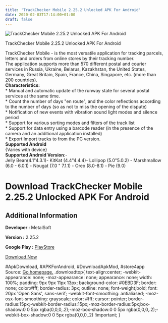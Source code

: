 ```yaml
---
title: 'TrackChecker Mobile 2.25.2 Unlocked APK For Android'
date: 2020-02-03T17:14:00+01:00
draft: false
---
```


![TrackChecker Mobile 2.25.2 Unlocked APK For Android](https://i2.wp.com/apkhome.net/wp-content/uploads/2020/02/TrackChecker-Mobile-2.25.2-Unlocked.png "TrackChecker Mobile 2.25.2 Unlocked APK For Android")

  

TrackChecker Mobile 2.25.2 Unlocked APK For Android

TrackChecker Mobile - is the most versatile application for tracking parcels, letters and orders from online stores by their tracking number.  
The application supports more than 570 different postal and courier services in Russia, Ukraine, Belarus, Kazakhstan, the United States, Germany, Great Britain, Spain, France, China, Singapore, etc. (more than 200 countries).  
**Characteristics:**  
\* Manual and automatic update of the runway state for several postal services at the same time.  
\* Count the number of days "en route", and the color reflections according to the number of days (so as not to miss the opening of the dispute)  
\* Notification of new events with vibration sound light modes and silence period  
\* Support for various sorting modes and filters of the track list  
\* Support for data entry using a barcode reader (in the presence of the camera and an additional application installed)  
\* Export Import tracks to from the PC version.  
**Supported Android**  
{Varies with device}  
**Supported Android Version**:-  
Jelly Bean(4.1"4.3.1)- KitKat (4.4"4.4.4)- Lollipop (5.0"5.0.2) - Marshmallow (6.0 - 6.0.1) - Nougat (7.0 " 7.1.1) - Oreo (8.0-8.1) - Pie (9.0)

Download TrackChecker Mobile 2.25.2 Unlocked APK For Android
============================================================

Additional Information
----------------------

**Developer :** MetalSoft

**Version :** 2.25.2

**Google Play :** [PlayStore](https://play.google.com/store/apps/details?id=com.metalsoft.trackchecker_mobile)

  

[Download Now](https://store4app.co/post/trackchecker-mobile-2-25-2-unlocked-apk-for-android_1580746418)

  
#ApkDownload, #APKForAndroid, #DownloadApkMod, #store4app  
Source: [Go homepage.](https://store4app.co/post/trackchecker-mobile-2-25-2-unlocked-apk-for-android_1580746418) .downloadtop{ text-align:center; -webkit-appearance: none; -moz-appearance: none; appearance: none; width: 100%; padding: 9px 9px 11px 13px; background-color: #0EBD3F; border: none; color:#fff; border-radius: 3px; outline: none; font-weight;bold; font: 20px 'Open Sans', sans-serif; -webkit-font-smoothing: antialiased; -moz-osx-font-smoothing: grayscale; color: #fff; cursor: pointer; border-radius:15px;-webkit-border-radius:15px;-moz-border-radius:5px;box-shadow:0 0 5px rgba(0,0,0,.2);-moz-box-shadow:0 0 5px rgba(0,0,0,.2);-webkit-box-shadow:0 0 5px rgba(0,0,0,.2) !important; }